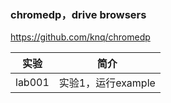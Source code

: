 ### chromedp，drive browsers
https://github.com/knq/chromedp

|实验|简介|
|---|---|
|lab001|实验1，运行example|